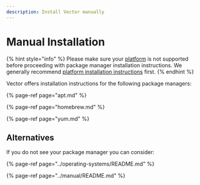 ```yaml
---
description: Install Vector manually
---
```


# Manual Installation

{% hint style="info" %}
Please make sure your [platform][docs.platforms] is not supported before proceeding
with package manager installation instructions. We generally recommend
[platform installation instructions][docs.platforms] first.
{% endhint %}

Vector offers installation instructions for the following package managers:

{% page-ref page="apt.md" %}

{% page-ref page="homebrew.md" %}

{% page-ref page="yum.md" %}

## Alternatives

If you do not see your package manager you can consider:

{% page-ref page="../operating-systems/README.md" %}

{% page-ref page="../manual/README.md" %}


[docs.platforms]: ../../../setup/installation/platforms/README.md
